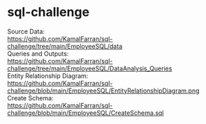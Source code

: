 # sql-challenge

Source Data:<br>
https://github.com/KamalFarran/sql-challenge/tree/main/EmployeeSQL/data
<br>
Queries and Outputs:<br>
https://github.com/KamalFarran/sql-challenge/tree/main/EmployeeSQL/DataAnalysis_Queries
<br>
Entity Relationship Diagram:<br>
https://github.com/KamalFarran/sql-challenge/blob/main/EmployeeSQL/EntityRelationshipDiagram.png
<br>
Create Schema:<br>
https://github.com/KamalFarran/sql-challenge/blob/main/EmployeeSQL/CreateSchema.sql
